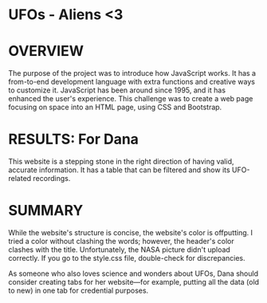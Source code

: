 # UFOs - Aliens <3

# OVERVIEW
The purpose of the project was to introduce how JavaScript works. It has a from-to-end development language with extra functions and creative ways to customize it. JavaScript has been around since 1995, and it has enhanced the user's experience. This challenge was to create a web page focusing on space into an HTML page, using CSS and Bootstrap. 

# RESULTS: For Dana
This website is a stepping stone in the right direction of having valid, accurate information. It has a table that can be filtered and show its UFO-related recordings.

# SUMMARY
While the website's structure is concise, the website's color is offputting. I tried a color without clashing the words; however, the header's color clashes with the title. Unfortunately, the NASA picture didn't upload correctly. If you go to the style.css file, double-check for discrepancies. 

As someone who also loves science and wonders about UFOs, Dana should consider creating tabs for her website—for example, putting all the data (old to new) in one tab for credential purposes.
